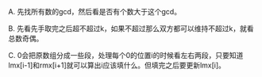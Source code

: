 A. 先找所有数的gcd，然后看是否有个数大于这个gcd。

B. 先看先手取完之后超不超过k，如果不超过那么双方都可以维持不超过k，就看总数奇偶。

C. 0会把原数组分成一些段，处理每个0的位置i的时候看左右两段，只要知道lmx[i-1]和rmx[i+1]就可以算出i应该填什么。但填完之后要更新lmx[i]。
